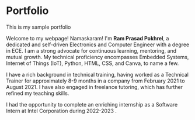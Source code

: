 # Portfolio

This is my sample portfolio

 Welcome to my webpage! Namaskaram! I'm  <b>Ram Prasad Pokhrel</b>, a dedicated and self-driven Electronics and Computer Engineer with a degree in ECE. I am a strong advocate for continuous learning, mentoring, and mutual growth. My technical proficiency encompasses Embedded Systems, Internet of Things (IoT), Python, HTML, CSS, and Canva, to name a few.

I have a rich background in technical training, having worked as a Technical Trainer for approximately 8-9 months in a company from February 2021 to August 2021. I have also engaged in freelance tutoring, which has further refined my teaching skills.

I had the opportunity to complete an enriching internship as a Software Intern at Intel Corporation during 2022-2023 .



  
